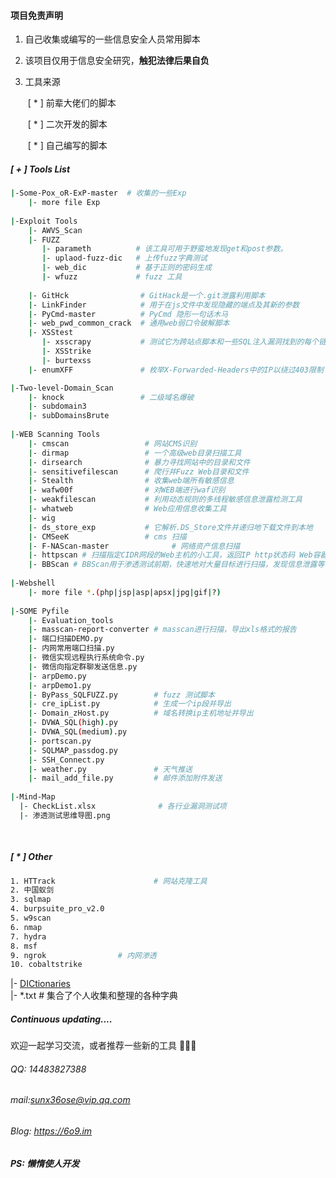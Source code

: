 ####  项目免责声明



1. 自己收集或编写的一些信息安全人员常用脚本

2. 该项目仅用于信息安全研究，<b>触犯法律后果自负</b>

3. 工具来源

   ​	[ * ] 前辈大佬们的脚本

   ​	[ * ] 二次开发的脚本

   ​	[ * ] 自己编写的脚本

   

##### [ + ] Tools List

```bash
|-Some-Pox_oR-ExP-master  # 收集的一些Exp
	|- more file Exp
	
|-Exploit Tools		
	|- AWVS_Scan           
	|- FUZZ
	   |- parameth          # 该工具可用于野蛮地发现get和post参数。
	   |- uplaod-fuzz-dic   # 上传fuzz字典测试
	   |- web_dic           # 基于正则的密码生成
	   |- wfuzz             # fuzz 工具
			
	|- GitHck                # GitHack是一个.git泄露利用脚本
	|- LinkFinder            # 用于在js文件中发现隐藏的端点及其新的参数
	|- PyCmd-master          # PyCmd 隐形一句话木马
	|- web_pwd_common_crack  # 通用web弱口令破解脚本
	|- XSStest
	   |- xsscrapy           # 测试它为跨站点脚本和一些SQL注入漏洞找到的每个链接
	   |- XSStrike
	   |- burtexss
	|- enumXFF               # 枚举X-Forwarded-Headers中的IP以绕过403限制

|-Two-level-Domain_Scan
	|- knock                 # 二级域名爆破
	|- subdomain3
	|- subDomainsBrute
	
|-WEB Scanning Tools
	|- cmscan                 # 网站CMS识别
	|- dirmap                 # 一个高级web目录扫描工具
	|- dirsearch              # 暴力寻找网站中的目录和文件
	|- sensitivefilescan      # 爬行并Fuzz Web目录和文件 
	|- Stealth                # 收集web端所有敏感信息
	|- wafw00f                # 对WEB端进行waf识别
	|- weakfilescan           # 利用动态规则的多线程敏感信息泄露检测工具
	|- whatweb                # Web应用信息收集工具
	|- wig									
	|- ds_store_exp           # 它解析.DS_Store文件并递归地下载文件到本地
	|- CMSeeK                 # cms 扫描
	|- F-NAScan-master				# 网络资产信息扫描
	|- httpscan # 扫描指定CIDR网段的Web主机的小工具，返回IP http状态码 Web容器版本 以及网站标题
	|- BBScan # BBScan用于渗透测试前期，快速地对大量目标进行扫描，发现信息泄露等常见漏洞BBScan 
	
|-Webshell 
	|- more file *.(php|jsp|asp|apsx|jpg|gif|?)
	
|-SOME Pyfile
	|- Evaluation_tools
	|- masscan-report-converter # masscan进行扫描，导出xls格式的报告
	|- 端口扫描DEMO.py
	|- 内网常用端口扫描.py
	|- 微信实现远程执行系统命令.py
	|- 微信向指定群聊发送信息.py
	|- arpDemo.py
	|- arpDemo1.py
	|- ByPass_SQLFUZZ.py        # fuzz 测试脚本
	|- cre_ipList.py            # 生成一个ip段并导出
	|- Domain_zHost.py          # 域名转换ip主机地址并导出
	|- DVWA_SQL(high).py
	|- DVWA_SQL(medium).py
	|- portscan.py        
	|- SQLMAP_passdog.py
	|- SSH_Connect.py
	|- weather.py               # 天气推送
	|- mail_add_file.py         # 邮件添加附件发送
	
|-Mind-Map
  |- CheckList.xlsx              # 各行业漏洞测试项
  |- 渗透测试思维导图.png
  
  


```

##### [ * ] Other
```bash
1. HTTrack                      # 网站克隆工具
2. 中国蚁剑   
3. sqlmap
4. burpsuite_pro_v2.0   
5. w9scan
6. nmap
7. hydra
8. msf
9. ngrok    		   	# 内网渗透
10. cobaltstrike

```

|- [DICtionaries](https://github.com/ppbibo/Frequently-used-Dic)   
	|- *.txt               # 集合了个人收集和整理的各种字典



##### Continuous updating....



欢迎一起学习交流，或者推荐一些新的工具 👏👏👏

###### QQ: 14483827388

###### mail:sunx36ose@vip.qq.com

###### Blog: https://6o9.im

##### PS: 懒惰使人开发


